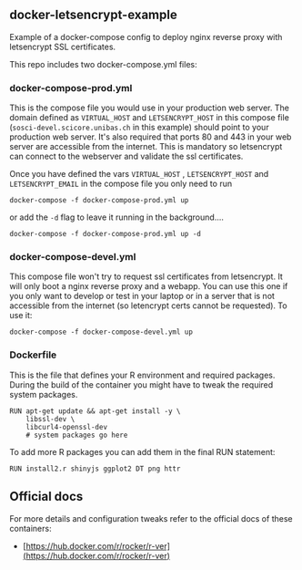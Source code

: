 ## docker-letsencrypt-example

Example of a docker-compose config to deploy nginx reverse proxy with letsencrypt SSL certificates.

This repo includes two docker-compose.yml files:

### docker-compose-prod.yml

This is the compose file you would use in your production web server. The domain defined as `VIRTUAL_HOST` and `LETSENCRYPT_HOST` in this compose file  (`sosci-devel.scicore.unibas.ch`
in this example) should point to your production web server. It's also required that ports 80 and 443 in your web server are accessible from the internet. This
is mandatory so letsencrypt can connect to the webserver and validate the ssl certificates.

Once you have defined the vars `VIRTUAL_HOST` , `LETSENCRYPT_HOST` and `LETSENCRYPT_EMAIL` in the compose file you only need to run
```
docker-compose -f docker-compose-prod.yml up
```

or add the `-d` flag to leave it running in the background....

```
docker-compose -f docker-compose-prod.yml up -d
```

### docker-compose-devel.yml

This compose file won't try to request ssl certificates from letsencrypt. It will only boot a nginx reverse proxy and a webapp. You can use
this one if you only want to develop or test in your laptop or in a server that is not accessible from the internet (so letencrypt certs cannot
be requested). To use it:

```
docker-compose -f docker-compose-devel.yml up
```

### Dockerfile

This is the file that defines your R environment and required packages. During the build of the container you might have to tweak the required system packages.
```
RUN apt-get update && apt-get install -y \
    libssl-dev \
    libcurl4-openssl-dev
    # system packages go here
```

To add more R packages you can add them in the final RUN statement:

```
RUN install2.r shinyjs ggplot2 DT png httr 
```


## Official docs

For more details and configuration tweaks refer to the official docs of these containers:
  * [https://hub.docker.com/r/rocker/r-ver](https://hub.docker.com/r/rocker/r-ver)
